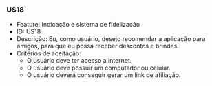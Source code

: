 ### US18

- Feature: Indicação e sistema de fidelizacão
- ID: US18
- Descrição: Eu, como usuário, desejo recomendar a aplicação para amigos, para que eu possa receber descontos e brindes.
- Critérios de aceitação:
  * O usuário deve ter acesso a internet.
  * O usuário deve possuir um computador ou celular.
  * O usuário deverá conseguir gerar um link de afiliação.